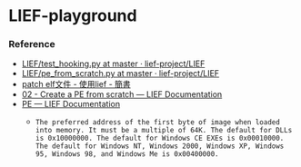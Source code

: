 LIEF-playground
===============
### Reference
- [LIEF/test_hooking.py at master · lief-project/LIEF](https://github.com/lief-project/LIEF/blob/master/tests/pe/test_hooking.py)
- [LIEF/pe_from_scratch.py at master · lief-project/LIEF](https://github.com/lief-project/LIEF/blob/master/examples/python/pe_from_scratch.py)
- [patch elf文件 - 使用lief - 簡書](https://www.jianshu.com/p/4c5acb6df903)
- [02 - Create a PE from scratch — LIEF Documentation](https://lief.quarkslab.com/doc/stable/tutorials/02_pe_from_scratch.html)
- [PE — LIEF Documentation](https://lief.quarkslab.com/doc/latest/api/python/pe.html#lief.PE.OptionalHeader.imagebase)
  - ```
    The preferred address of the first byte of image when loaded into memory. It must be a multiple of 64K. The default for DLLs is 0x10000000. The default for Windows CE EXEs is 0x00010000. The default for Windows NT, Windows 2000, Windows XP, Windows 95, Windows 98, and Windows Me is 0x00400000.
    ```
